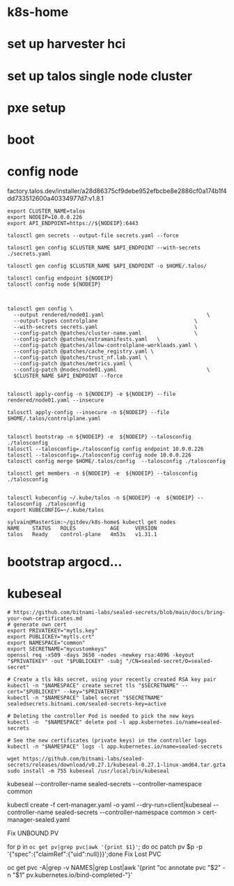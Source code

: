 # k8s-home

# set up harvester hci

# set up talos single node cluster
# pxe setup
# boot
# config node
factory.talos.dev/installer/a28d86375cf9debe952efbcbe8e2886cf0a174b1f4dd733512600a40334977d7:v1.8.1
```
export CLUSTER_NAME=talos
export NODEIP=10.0.0.226
export API_ENDPOINT=https://${NODEIP}:6443

talosctl gen secrets --output-file secrets.yaml --force

talosctl gen config $CLUSTER_NAME $API_ENDPOINT --with-secrets ./secrets.yaml

talosctl gen config $CLUSTER_NAME $API_ENDPOINT -o $HOME/.talos/

talosctl config endpoint ${NODEIP}
talosctl config node ${NODEIP}



talosctl gen config \
  --output rendered/node01.yaml                                 \
  --output-types controlplane                               \
  --with-secrets secrets.yaml                               \
  --config-patch @patches/cluster-name.yaml                 \
  --config-patch @patches/extramanifests.yaml   \
  --config-patch @patches/allow-controlplane-workloads.yaml \
  --config-patch @patches/cache_registry.yaml \
  --config-patch @patches/trust_nf.lab.yaml \
  --config-patch @patches/metrics.yaml \
  --config-patch @nodes/node01.yaml                             \
  $CLUSTER_NAME $API_ENDPOINT --force


talosctl apply-config -n ${NODEIP} -e ${NODEIP} --file rendered/node01.yaml --insecure

talosctl apply-config --insecure -n ${NODEIP} --file  $HOME/.talos/controlplane.yaml 


talosctl bootstrap -n ${NODEIP} -e  ${NODEIP} --talosconfig ./talosconfig 
talosctl --talosconfig=./talosconfig config endpoint 10.0.0.226
talosctl --talosconfig=./talosconfig config node 10.0.0.226
talosctl config merge $HOME/.talos/config  --talosconfig ./talosconfig 

talosctl get members -n ${NODEIP} -e  ${NODEIP} --talosconfig ./talosconfig 


talosctl kubeconfig ~/.kube/talos -n ${NODEIP} -e  ${NODEIP} --talosconfig ./talosconfig 
export KUBECONFIG=~/.kube/talos

sylvain@MasterSim:~/gitdev/k8s-home$ kubectl get nodes
NAME    STATUS   ROLES           AGE     VERSION
talos   Ready    control-plane   4m53s   v1.31.1

```



# bootstrap argocd...

# kubeseal
```
# https://github.com/bitnami-labs/sealed-secrets/blob/main/docs/bring-your-own-certificates.md
# generate own cert
export PRIVATEKEY="mytls.key"
export PUBLICKEY="mytls.crt"
export NAMESPACE="common"
export SECRETNAME="mycustomkeys"
openssl req -x509 -days 3650 -nodes -newkey rsa:4096 -keyout "$PRIVATEKEY" -out "$PUBLICKEY" -subj "/CN=sealed-secret/O=sealed-secret"

# Create a tls k8s secret, using your recently created RSA key pair
kubectl -n "$NAMESPACE" create secret tls "$SECRETNAME" --cert="$PUBLICKEY" --key="$PRIVATEKEY"
kubectl -n "$NAMESPACE" label secret "$SECRETNAME" sealedsecrets.bitnami.com/sealed-secrets-key=active

# Deleting the controller Pod is needed to pick the new keys
kubectl -n  "$NAMESPACE" delete pod -l app.kubernetes.io/name=sealed-secrets

# See the new certificates (private keys) in the controller logs
kubectl -n "$NAMESPACE" logs -l app.kubernetes.io/name=sealed-secrets

wget https://github.com/bitnami-labs/sealed-secrets/releases/download/v0.27.1/kubeseal-0.27.1-linux-amd64.tar.gzta
sudo install -m 755 kubeseal /usr/local/bin/kubeseal
```
kubeseal  --controller-name sealed-secrets --controller-namespace common

kubectl create -f cert-manager.yaml -o yaml --dry-run=client|kubeseal --controller-name sealed-secrets --controller-namespace common > cert-manager-sealed.yaml

Fix UNBOUND PV

for p in `oc get pv|grep pvc|awk '{print $1}'`; do oc patch pv $p -p '{"spec":{"claimRef":{"uid":null}}}';done
Fix Lost PVC

oc get pvc -A|grep -v NAMES|grep Lost|awk '{print "oc annotate pvc "$2" -n "$1" pv.kubernetes.io/bind-completed-"}'